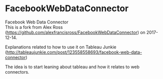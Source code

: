 # FacebookWebDataConnector
Facebook Web Data Connector </br>
This is a fork from Alex Ross (https://github.com/alexfrancisross/FacebookWebDataConnector) on 2017-12-14.

Explanations related to how to use it on Tableau Junkie (http://tableaujunkie.com/post/123558558693/facebook-web-data-connector)

The idea is to start leaning about tableau and how it relates to web connectors.
